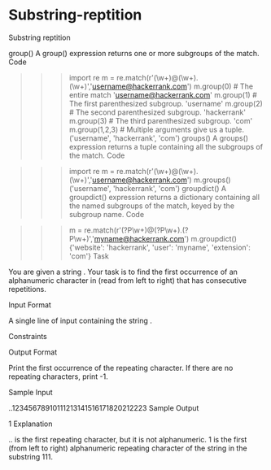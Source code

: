 # Substring-reptition
Substring reptition

group()
A group() expression returns one or more subgroups of the match.
Code

>>> import re
>>> m = re.match(r'(\w+)@(\w+)\.(\w+)','username@hackerrank.com')
>>> m.group(0)       # The entire match 
'username@hackerrank.com'
>>> m.group(1)       # The first parenthesized subgroup.
'username'
>>> m.group(2)       # The second parenthesized subgroup.
'hackerrank'
>>> m.group(3)       # The third parenthesized subgroup.
'com'
>>> m.group(1,2,3)   # Multiple arguments give us a tuple.
('username', 'hackerrank', 'com')
groups()
A groups() expression returns a tuple containing all the subgroups of the match.
Code

>>> import re
>>> m = re.match(r'(\w+)@(\w+)\.(\w+)','username@hackerrank.com')
>>> m.groups()
('username', 'hackerrank', 'com')
groupdict()
A groupdict() expression returns a dictionary containing all the named subgroups of the match, keyed by the subgroup name.
Code

>>> m = re.match(r'(?P<user>\w+)@(?P<website>\w+)\.(?P<extension>\w+)','myname@hackerrank.com')
>>> m.groupdict()
{'website': 'hackerrank', 'user': 'myname', 'extension': 'com'}
Task

You are given a string .
Your task is to find the first occurrence of an alphanumeric character in  (read from left to right) that has consecutive repetitions.

Input Format

A single line of input containing the string .

Constraints


Output Format

Print the first occurrence of the repeating character. If there are no repeating characters, print -1.

Sample Input

..12345678910111213141516171820212223
Sample Output

1
Explanation

.. is the first repeating character, but it is not alphanumeric.
1 is the first (from left to right) alphanumeric repeating character of the string in the substring 111.
